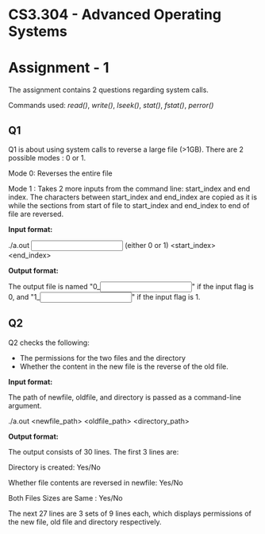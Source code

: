 # **CS3.304 - Advanced Operating Systems**
# Assignment - 1

The assignment contains 2 questions regarding system calls.

Commands used: *read()*, *write()*, *lseek()*, *stat()*, *fstat()*, *perror()*

## Q1

Q1 is about using system calls to reverse a large file (>1GB). There are 2 possible modes : 0 or 1.

Mode 0: Reverses the entire file

Mode 1 : Takes 2 more inputs from the command line: start_index and end index. The characters between start_index and end_index are copied as it is while the sections from start of file to start_index and end_index to end of file are reversed.

**Input format:**

./a.out <input file name> <flag> (either 0 or 1) <start_index> <end_index>

**Output format:**

The output file is named "0_<input file name>" if the input flag is 0, and
"1_<input file name>" if the input flag is 1.

## Q2

Q2 checks the following:
- The permissions for the two files and the directory
- Whether the content in the new file is the reverse of the old file.

**Input format:**

The path of newfile, oldfile, and directory is passed as a command-line argument.

./a.out <newfile_path> <oldfile_path> <directory_path>

**Output format:**

The output consists of 30 lines. The first 3 lines are:

Directory is created: Yes/No

Whether file contents are reversed in newfile: Yes/No

Both Files Sizes are Same : Yes/No

The next 27 lines are 3 sets of 9 lines each, which displays permissions of the new file, old file and directory respectively.



